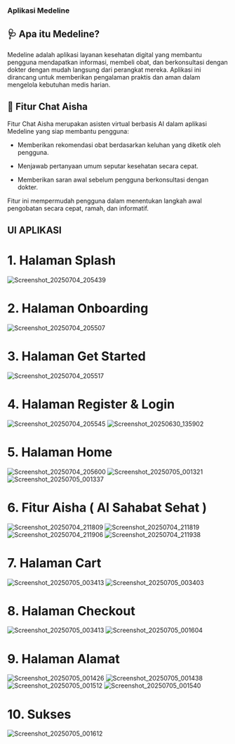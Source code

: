 ### Aplikasi Medeline

## 🩺 Apa itu Medeline?
Medeline adalah aplikasi layanan kesehatan digital yang membantu pengguna mendapatkan informasi, membeli obat, dan berkonsultasi dengan dokter dengan mudah langsung dari perangkat mereka. Aplikasi ini dirancang untuk memberikan pengalaman praktis dan aman dalam mengelola kebutuhan medis harian.

## 💬 Fitur Chat Aisha
Fitur Chat Aisha merupakan asisten virtual berbasis AI dalam aplikasi Medeline yang siap membantu pengguna:

- Memberikan rekomendasi obat berdasarkan keluhan yang diketik oleh pengguna.

- Menjawab pertanyaan umum seputar kesehatan secara cepat.

- Memberikan saran awal sebelum pengguna berkonsultasi dengan dokter.

Fitur ini mempermudah pengguna dalam menentukan langkah awal pengobatan secara cepat, ramah, dan informatif.

## UI APLIKASI

# 1. Halaman Splash

![Screenshot_20250704_205439](https://github.com/user-attachments/assets/97fccee5-91a4-476b-817a-46a716b33169)

# 2. Halaman Onboarding

![Screenshot_20250704_205507](https://github.com/user-attachments/assets/70ed9503-6c73-49ef-9e69-b364c3bea985)

# 3. Halaman Get Started

![Screenshot_20250704_205517](https://github.com/user-attachments/assets/9cc87273-f122-4325-baa2-8147c36f7569)

# 4. Halaman Register & Login

![Screenshot_20250704_205545](https://github.com/user-attachments/assets/e8bce5ce-dff2-4ef5-ad75-f1b997a5c711)
![Screenshot_20250630_135902](https://github.com/user-attachments/assets/eb8a0980-8c21-4736-a2e2-6bd248395a9b)

# 5. Halaman Home

![Screenshot_20250704_205600](https://github.com/user-attachments/assets/00c57d4f-18ac-448f-a16d-72e1b20d067f)
![Screenshot_20250705_001321](https://github.com/user-attachments/assets/1e685306-c0d1-43a2-8aef-119e02d13615)
![Screenshot_20250705_001337](https://github.com/user-attachments/assets/1b4e3c4d-2c90-4c80-99a3-b7519633fe66)

# 6. Fitur Aisha ( AI Sahabat Sehat )

![Screenshot_20250704_211809](https://github.com/user-attachments/assets/a3e308fd-106d-41f1-aa63-b25c270aae22)
![Screenshot_20250704_211819](https://github.com/user-attachments/assets/cf093ce8-b8b3-4080-aea8-93310e294cda)
![Screenshot_20250704_211906](https://github.com/user-attachments/assets/f92ab8bb-57b1-4ba0-b86d-77c7d4876544)
![Screenshot_20250704_211938](https://github.com/user-attachments/assets/53be83ab-18ff-4fd3-9033-73f604c257c3)

# 7. Halaman Cart

![Screenshot_20250705_003413](https://github.com/user-attachments/assets/15da21f6-4689-49b5-90b4-805cec1d55d5)
![Screenshot_20250705_003403](https://github.com/user-attachments/assets/01817dd8-df89-4ee1-8bac-7e8831e21012)

# 8. Halaman Checkout

![Screenshot_20250705_003413](https://github.com/user-attachments/assets/c6fbea73-ed9b-44aa-a343-0b8156c10f51)
![Screenshot_20250705_001604](https://github.com/user-attachments/assets/627fca82-65bc-4100-9939-bba35118c9ef)

# 9. Halaman Alamat

![Screenshot_20250705_001426](https://github.com/user-attachments/assets/c56d9fe5-fdcf-4708-abf2-c9280e795c41)
![Screenshot_20250705_001438](https://github.com/user-attachments/assets/566938b7-1f80-4903-9a71-f3392927053b)
![Screenshot_20250705_001512](https://github.com/user-attachments/assets/739ef8c8-0dc5-4350-8953-904cb60dbad6)
![Screenshot_20250705_001540](https://github.com/user-attachments/assets/f969ad9d-59b3-4644-a222-7c354d6f221e)

# 10. Sukses

![Screenshot_20250705_001612](https://github.com/user-attachments/assets/692998cd-5ff4-4493-9923-5885e2401508)











